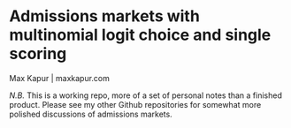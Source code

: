 # Admissions markets with multinomial logit choice and single scoring

Max Kapur | maxkapur.com

*N.B.* This is a working repo, more of a set of personal notes than a finished product. Please see my other Github repositories for somewhat more polished discussions of admissions markets.
